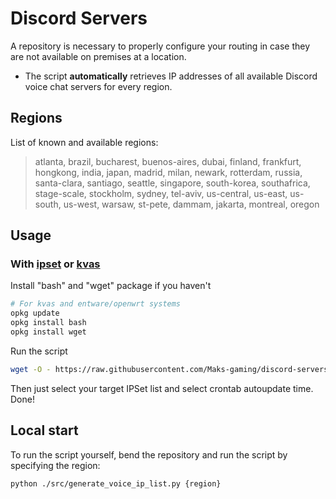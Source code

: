 # Discord Servers

A repository is necessary to properly configure your routing in case they are not available on premises at a location.
- The script **automatically** retrieves IP addresses of all available Discord voice chat servers for every region.

## Regions
List of known and available regions:
> atlanta, brazil, bucharest, buenos-aires, dubai, finland, frankfurt, hongkong, india, japan, madrid, milan, newark, rotterdam, russia, santa-clara, santiago, seattle, singapore, south-korea, southafrica, stage-scale, stockholm, sydney, tel-aviv, us-central, us-east, us-south, us-west, warsaw, st-pete, dammam, jakarta, montreal, oregon

## Usage
### With [ipset](https://ipset.netfilter.org/ipset.man.html) or [kvas](https://github.com/qzeleza/kvas)
Install "bash" and "wget" package if you haven't
```sh
# For kvas and entware/openwrt systems
opkg update
opkg install bash
opkg install wget
```
Run the script
```sh
wget -O - https://raw.githubusercontent.com/Maks-gaming/discord-servers/refs/heads/main/kvas-adder.sh | bash
```
Then just select your target IPSet list and select crontab autoupdate time. Done!

## Local start
To run the script yourself, bend the repository and run the script by specifying the region:
```sh
python ./src/generate_voice_ip_list.py {region}
```